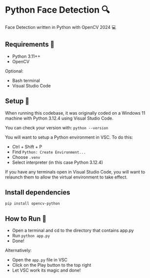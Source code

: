 # Python Face Detection 🔍

Face Detection written in Python with OpenCV 2024 💻

## Requirements 📜

- Python 3.11++
- OpenCV

Optional:

- Bash terminal
- Visual Studio Code

## Setup 🔧

When running this codebase, it was originally coded on a Windows 11 machine with Python 3.12.4 using Visual Studio Code.

You can check your version with: `python --version`

You will want to setup a Python environment in VSC. To do this:

- Ctrl + Shift + P
- Find `Python: Create Environment...`
- Choose `.venv`
- Select interpreter (in this case Python 3.12.4)

If you have any terminals open in Visual Studio Code, you will want to relaunch them to allow the virtual environment to take effect.

## Install dependencies

```
pip install opencv-python
```

## How to Run 🏃

- Open a terminal and cd to the directory that contains app.py
- Run `python app.py`
- Done!

Alternatively:

- Open the `app.py` file in VSC
- Click on the Play button to the top right
- Let VSC work its magic and done!
